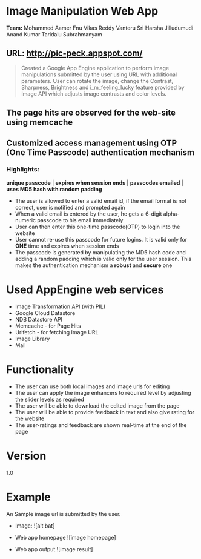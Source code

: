 Image Manipulation Web App
==========================

**Team:**
Mohammed Aamer Fnu
Vikas Reddy Vanteru
Sri Harsha Jilludumudi
Anand Kumar Taridalu Subrahmanyam

URL: http://pic-peck.appspot.com/
------------------------------------

> Created a Google App Engine application 
> to perform image manipulations submitted by the user
> using URL with additional parameters. User can rotate
> the image, change the Contrast, Sharpness, Brightness and
> i_m_feeling_lucky feature provided by Image API which adjusts
> image contrasts and color levels.

## The page hits are observed for the web-site using memcache
## Customized access management using OTP (One Time Passcode) authentication mechanism

### Highlights:

**unique passcode** | **expires when session ends** | **passcodes emailed** | **uses MD5 hash with random padding**

- The user is allowed to enter a valid email id, if the email format is not correct, user is notified and prompted again
- When a valid email is entered by the user, he gets a 6-digit alpha-numeric passcode to his email immediately
- User can then enter this one-time passcode(OTP) to login into the website
- User cannot re-use this passcode for future logins. It is valid only for **ONE** time and expires when session ends
- The passcode is generated by manipulating the MD5 hash code and adding a random padding which is valid only for the user session. This makes the authentication mechanism a **robust** and **secure** one

# Used AppEngine web services
 - Image Transformation API (with PIL)
 - Google Cloud Datastore
 - NDB Datastore API
 - Memcache - for Page Hits
 - Urlfetch - for fetching Image URL
 - Image Library
 - Mail

# Functionality
 - The user can use both local images and image urls for editing
 - The user can apply the image enhancers to required level by adjusting the slider levels as required
 - The user will be able to download the edited image from the page
 - The user will be able to provide feedback in text and also give rating for the website
 - The user-ratings and feedback are shown real-time at the end of the page

# Version
1.0

# Example
An Sample image url is submitted by the user.

 - Image:
![alt bat]

 - Web app homepage
![image homepage]

 - Web app output
![image result]
